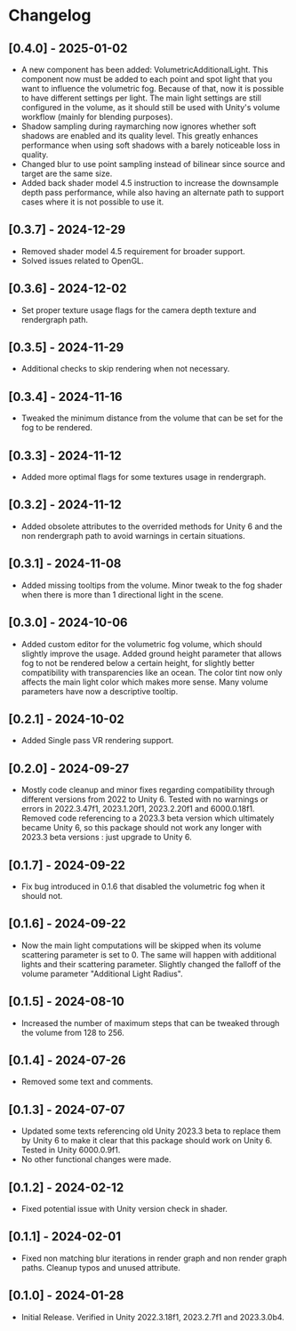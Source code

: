 # Changelog

## [0.4.0] - 2025-01-02

* A new component has been added: VolumetricAdditionalLight. This component now must be added to each point and spot light that you want to influence the volumetric fog. Because of that, now it is possible to have different settings per light.
The main light settings are still configured in the volume, as it should still be used with Unity's volume workflow (mainly for blending purposes).
* Shadow sampling during raymarching now ignores whether soft shadows are enabled and its quality level. This greatly enhances performance when using soft shadows with a barely noticeable loss in quality.
* Changed blur to use point sampling instead of bilinear since source and target are the same size.
* Added back shader model 4.5 instruction to increase the downsample depth pass performance, while also having an alternate path to support cases where it is not possible to use it.

## [0.3.7] - 2024-12-29

* Removed shader model 4.5 requirement for broader support.
* Solved issues related to OpenGL.

## [0.3.6] - 2024-12-02

* Set proper texture usage flags for the camera depth texture and rendergraph path.

## [0.3.5] - 2024-11-29

* Additional checks to skip rendering when not necessary.

## [0.3.4] - 2024-11-16

* Tweaked the minimum distance from the volume that can be set for the fog to be rendered.

## [0.3.3] - 2024-11-12

* Added more optimal flags for some textures usage in rendergraph.

## [0.3.2] - 2024-11-12

* Added obsolete attributes to the overrided methods for Unity 6 and the non rendergraph path to avoid warnings in certain situations.

## [0.3.1] - 2024-11-08

* Added missing tooltips from the volume. Minor tweak to the fog shader when there is more than 1 directional light in the scene.

## [0.3.0] - 2024-10-06

* Added custom editor for the volumetric fog volume, which should slightly improve the usage. Added ground height parameter that allows fog to not be rendered below a certain height, for slightly better compatibility with transparencies like an ocean.
The color tint now only affects the main light color which makes more sense. Many volume parameters have now a descriptive tooltip.

## [0.2.1] - 2024-10-02

* Added Single pass VR rendering support.

## [0.2.0] - 2024-09-27

* Mostly code cleanup and minor fixes regarding compatibility through different versions from 2022 to Unity 6. Tested with no warnings or errors in 2022.3.47f1, 2023.1.20f1, 2023.2.20f1 and 6000.0.18f1. Removed code referencing to a 2023.3 beta version which ultimately became Unity 6, so this package should not work any longer with 2023.3 beta versions : just upgrade to Unity 6.

## [0.1.7] - 2024-09-22

* Fix bug introduced in 0.1.6 that disabled the volumetric fog when it should not. 

## [0.1.6] - 2024-09-22

* Now the main light computations will be skipped when its volume scattering parameter is set to 0. The same will happen with additional lights and their scattering parameter. Slightly changed the falloff of the volume parameter "Additional Light Radius". 

## [0.1.5] - 2024-08-10

* Increased the number of maximum steps that can be tweaked through the volume from 128 to 256.

## [0.1.4] - 2024-07-26

* Removed some text and comments.

## [0.1.3] - 2024-07-07

* Updated some texts referencing old Unity 2023.3 beta to replace them by Unity 6 to make it clear that this package should work on Unity 6. Tested in Unity 6000.0.9f1. 
* No other functional changes were made.

## [0.1.2] - 2024-02-12

* Fixed potential issue with Unity version check in shader.

## [0.1.1] - 2024-02-01

* Fixed non matching blur iterations in render graph and non render graph paths. Cleanup typos and unused attribute.

## [0.1.0] - 2024-01-28

* Initial Release. Verified in Unity 2022.3.18f1, 2023.2.7f1 and 2023.3.0b4.
